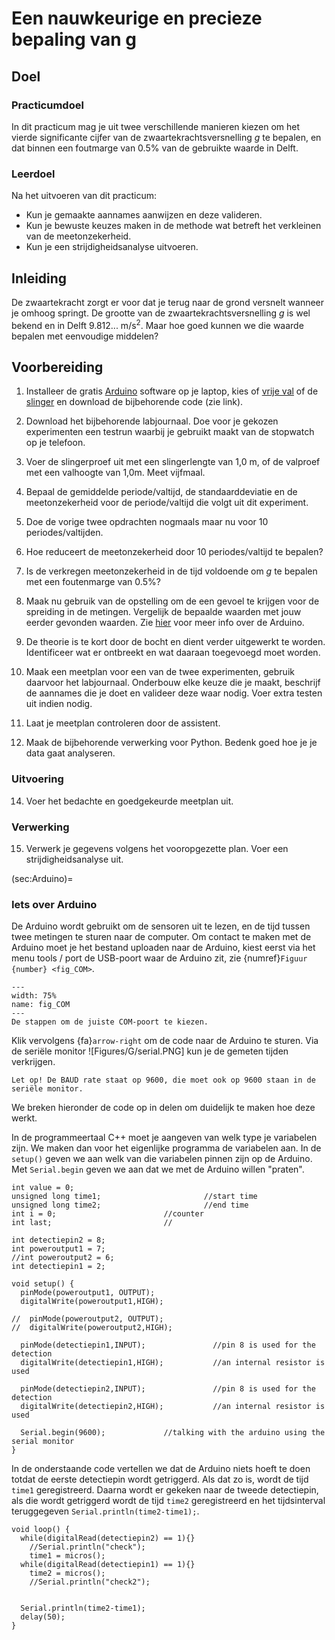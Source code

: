 # Een nauwkeurige en precieze bepaling van g

## Doel
### Practicumdoel
In dit practicum mag je uit twee verschillende manieren kiezen om het vierde significante cijfer van de zwaartekrachtsversnelling $g$ te bepalen, en dat binnen een foutmarge van $0.5\%$ van de gebruikte waarde in Delft. 

### Leerdoel
Na het uitvoeren van dit practicum:
* Kun je gemaakte aannames aanwijzen en deze valideren.
* Kun je bewuste keuzes maken in de methode wat betreft het verkleinen van de meetonzekerheid.
* Kun je een strijdigheidsanalyse uitvoeren.

## Inleiding
De zwaartekracht zorgt er voor dat je terug naar de grond versnelt wanneer je omhoog springt. De grootte van de zwaartekrachtsversnelling $g$ is wel bekend en in Delft 9.812... m/s$^2$. Maar hoe goed kunnen we die waarde bepalen met eenvoudige middelen?

## Voorbereiding
1. Installeer de gratis <a href="www.arduino.cc" target="_blank">Arduino</a> software op je laptop, kies of [vrije val](./freefall/freefall.ino) of de [slinger](./pendulum/pendulum.ino) en download de bijbehorende code (zie link).
2. Download het bijbehorende labjournaal. Doe voor je gekozen experimenten een testrun waarbij je gebruikt maakt van de stopwatch op je telefoon.
3. Voer de slingerproef uit met een slingerlengte van 1,0 m, of de valproef met een valhoogte van 1,0m. Meet vijfmaal.
4. Bepaal de gemiddelde periode/valtijd, de standaarddeviatie en de meetonzekerheid voor de periode/valtijd die volgt uit dit experiment.
5. Doe de vorige twee opdrachten nogmaals maar nu voor 10 periodes/valtijden.
6. Hoe reduceert de meetonzekerheid door 10 periodes/valtijd te bepalen?
7. Is de verkregen meetonzekerheid in de tijd voldoende om $g$ te bepalen met een foutenmarge van 0.5\%?
8. Maak nu gebruik van de opstelling om de een gevoel te krijgen voor de spreiding in de metingen. Vergelijk de bepaalde waarden met jouw eerder gevonden waarden. Zie [hier](sec:Arduino) voor meer info over de Arduino.

9. De theorie is te kort door de bocht en dient verder uitgewerkt te worden. Identificeer wat er ontbreekt en wat daaraan toegevoegd moet worden.
10. Maak een meetplan voor een van de twee experimenten, gebruik daarvoor het labjournaal. Onderbouw elke keuze die je maakt, beschrijf de aannames die je doet en valideer deze waar nodig. Voer extra testen uit indien nodig.
11. Laat je meetplan controleren door de assistent.
12. Maak de bijbehorende verwerking voor Python. Bedenk goed hoe je je data gaat analyseren.

### Uitvoering
14. Voer het bedachte en goedgekeurde meetplan uit.

### Verwerking
15. Verwerk je gegevens volgens het vooropgezette plan. Voer een strijdigheidsanalyse uit.

(sec:Arduino)=
### Iets over Arduino
De Arduino wordt gebruikt om de sensoren uit te lezen, en de tijd tussen twee metingen te sturen naar de computer. Om contact te maken met de Arduino moet je het bestand uploaden naar de Arduino, kiest eerst via het menu tools / port de USB-poort waar de Arduino zit, zie {numref}`Figuur {number} <fig_COM>`.

```{figure} Figures/G/COM.gif
---
width: 75%
name: fig_COM
---
De stappen om de juiste COM-poort te kiezen.
```

Klik vervolgens {fa}`arrow-right` om de code naar de Arduino te sturen. Via de seriële monitor ![Figures/G/serial.PNG] kun je de gemeten tijden verkrijgen. 

```{warning}
Let op! De BAUD rate staat op 9600, die moet ook op 9600 staan in de seriële monitor.
```

We breken hieronder de code op in delen om duidelijk te maken hoe deze werkt.

In de programmeertaal C++ moet je aangeven van welk type je variabelen zijn. We maken dan voor het eigenlijke programma de variabelen aan. In de `setup()` geven we aan welk van die variabelen pinnen zijn op de Arduino. Met `Serial.begin` geven we aan dat we met de Arduino willen "praten".

```{code} C
int value = 0;
unsigned long time1;                       //start time
unsigned long time2;                       //end time
int i = 0;                        //counter
int last;                         //

int detectiepin2 = 8;
int poweroutput1 = 7;
//int poweroutput2 = 6;
int detectiepin1 = 2; 

void setup() {
  pinMode(poweroutput1, OUTPUT);
  digitalWrite(poweroutput1,HIGH);

//  pinMode(poweroutput2, OUTPUT);
//  digitalWrite(poweroutput2,HIGH);
  
  pinMode(detectiepin1,INPUT);               //pin 8 is used for the detection
  digitalWrite(detectiepin1,HIGH);           //an internal resistor is used

  pinMode(detectiepin2,INPUT);               //pin 8 is used for the detection
  digitalWrite(detectiepin2,HIGH);           //an internal resistor is used
  
  Serial.begin(9600);             //talking with the arduino using the serial monitor
}

```

In de onderstaande code vertellen we dat de Arduino niets hoeft te doen totdat de eerste detectiepin wordt getriggerd. Als dat zo is, wordt de tijd `time1` geregistreerd. Daarna wordt er gekeken naar de tweede detectiepin, als die wordt getriggerd wordt de tijd `time2` geregistreerd en het tijdsinterval teruggegeven `Serial.println(time2-time1);`. 

```{code} C
void loop() {
  while(digitalRead(detectiepin2) == 1){}
    //Serial.println("check");
    time1 = micros();
  while(digitalRead(detectiepin1) == 1){}
    time2 = micros();
    //Serial.println("check2");
    

  Serial.println(time2-time1);
  delay(50);
}
```